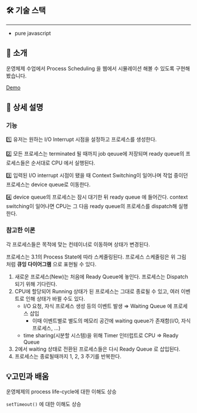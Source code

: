 ## 🛠️ 기술 스택

------

- pure javascript



## 📘 소개

운영체제 수업에서 Process Scheduling 을 웹에서 시뮬레이션 해볼 수 있도록 구현해봤습니다.

[Demo](https://seung-00.github.io/scheduling-queue-visualization/)



## 📖 상세 설명

### 기능

1️⃣ 유저는 원하는 I/O Interrupt 시점을 설정하고 프로세스를 생성한다.

2️⃣ 모든 프로세스는 terminated 될 때까지 job qeuue에 저장되며 ready queue의 프로세스들은 순서대로 CPU 에서 실행된다.

3️⃣ 입력된 I/O interrupt 시점이 됐을 때 Context Switching이 일어나며 작업 중이던 프로세스는 device queue로 이동한다.

4️⃣ device queue의 프로세스는 잠시 대기한 뒤 ready queue 에 들어간다. context switching이 일어나면 CPU는 그 다음 ready queue의 프로세스를 dispatch해 실행한다.



### 참고한 이론

각 프로세스들은 목적에 맞는 컨테이너로 이동하며 상태가 변경된다.

프로세스는 3.1의 Process State에 따라 스케줄링된다. 프로세스 스케줄링은 위 그림처럼 **큐잉 다이어그램** 으로 표현될 수 있다.

1. 새로운 프로세스(New)는 처음에 Ready Queue에 놓인다. 프로세스는 Dispatch 되기 위해 기다린다.
2. CPU에 할당되어 Running 상태가 된 프로세스는 그대로 종료될 수 있고, 여러 이벤트로 인해 상태가 바뀔 수도 있다.
   - I/O 요청, 자식 프로세스 생성 등의 이벤트 발생 ⇒ Waiting Queue 에 프로세스 삽입
     - 이때 이벤트별로 별도의 메모리 공간에 waiting queue가 존재함(I/O, 자식 프로세스, ...)
   - time sharing(시분할 시스템)을 위해 Timer 인터럽트로 CPU ⇒ Ready Queue
3. 2에서 waiting 상태로 전환된 프로세스들은 다시 Ready Queue 로 삽입된다.
4. 프로세스는 종료될때까지 1, 2, 3 주기를 반복한다.



## 💡고민과 배움

운영체제의 process life-cycle에 대한 이해도 상승

`setTimeout()` 에 대한 이해도 상승
